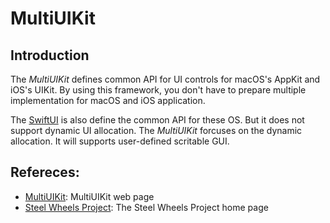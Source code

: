 # MultiUIKit

## Introduction
The *MultiUIKit* defines common API for UI controls for macOS's AppKit and iOS's UIKit.
By using this framework, you don't have to prepare multiple implementation for macOS and iOS application.

The [SwiftUI](https://developer.apple.com/tutorials/swiftui/) is also define the common API for these OS. But it does not support dynamic UI allocation.
The *MultiUIKit* forcuses on the dynamic allocation.
It will supports user-defined scritable GUI.

## Refereces:
* [MultiUIKit](https://github.com/steel-wheels/MultiUIKit): MultiUIKit web page
* [Steel Wheels Project](https://github.com/steel-wheels/Project): The Steel Wheels Project home page



